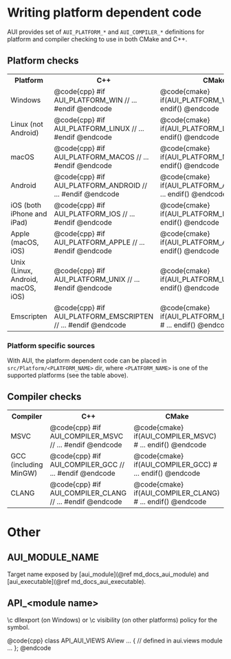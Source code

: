 # Writing platform dependent code

AUI provides set of `AUI_PLATFORM_*` and `AUI_COMPILER_*` definitions for platform and compiler checking to use in both CMake and C++.

## Platform checks

<table>
   <tr>
     <th>Platform</th>
     <th>C++</th>
     <th>CMake</th>
     <th>Platform specific dir</th>
   </tr>
   <tr>
     <td>
       Windows
     </td>
     <td>
       @code{cpp}
        #if AUI_PLATFORM_WIN
          // ...
        #endif
       @endcode
     </td>
     <td>
       @code{cmake}
        if(AUI_PLATFORM_WIN)
          # ...
        endif()
       @endcode
     </td>
     <td>
       `Platform/win32`
     </td>
   </tr>

   <tr>
     <td>
       Linux (not Android)
     </td>
     <td>
       @code{cpp}
        #if AUI_PLATFORM_LINUX
          // ...
        #endif
       @endcode
     </td>
     <td>
       @code{cmake}
        if(AUI_PLATFORM_LINUX)
          # ...
        endif()
       @endcode
     </td>
     <td>
       `Platform/linux`
     </td>
   </tr>

   <tr>
     <td>
       macOS
     </td>
     <td>
       @code{cpp}
        #if AUI_PLATFORM_MACOS
          // ...
        #endif
       @endcode
     </td>
     <td>
       @code{cmake}
        if(AUI_PLATFORM_MACOS)
          # ...
        endif()
       @endcode
     </td>
     <td>
       `Platform/macos`
     </td>
   </tr>

   <tr>
     <td>
       Android
     </td>
     <td>
       @code{cpp}
        #if AUI_PLATFORM_ANDROID
          // ...
        #endif
       @endcode
     </td>
     <td>
       @code{cmake}
        if(AUI_PLATFORM_ANDROID)
          # ...
        endif()
       @endcode
     </td>
     <td>
       `Platform/android`
     </td>
   </tr>

   <tr>
     <td>
       iOS (both iPhone and iPad)
     </td>
     <td>
       @code{cpp}
        #if AUI_PLATFORM_IOS
          // ...
        #endif
       @endcode
     </td>
     <td>
       @code{cmake}
        if(AUI_PLATFORM_IOS)
          # ...
        endif()
       @endcode
     </td>
     <td>
       `Platform/ios`
     </td>
   </tr>

   <tr>
     <td>
       Apple (macOS, iOS)
     </td>
     <td>
       @code{cpp}
        #if AUI_PLATFORM_APPLE
          // ...
        #endif
       @endcode
     </td>
     <td>
       @code{cmake}
        if(AUI_PLATFORM_APPLE)
          # ...
        endif()
       @endcode
     </td>
     <td>
       `Platform/apple`
     </td>
   </tr>

   <tr>
     <td>
       Unix (Linux, Android, macOS, iOS)
     </td>
     <td>
       @code{cpp}
        #if AUI_PLATFORM_UNIX
          // ...
        #endif
       @endcode
     </td>
     <td>
       @code{cmake}
        if(AUI_PLATFORM_UNIX)
          # ...
        endif()
       @endcode
     </td>
     <td>
       `Platform/unix`
     </td>
   </tr>

   <tr>
     <td>
       Emscripten
     </td>
     <td>
       @code{cpp}
        #if AUI_PLATFORM_EMSCRIPTEN
          // ...
        #endif
       @endcode
     </td>
     <td>
       @code{cmake}
        if(AUI_PLATFORM_EMSCRIPTEN)
          # ...
        endif()
       @endcode
     </td>
     <td>
       `Platform/emscripten`
     </td>
   </tr>
</table>


### Platform specific sources

With AUI, the platform dependent code can be placed in `src/Platform/<PLATFORM_NAME>` dir, where `<PLATFORM_NAME>` is
one of the supported platforms (see the table above).


## Compiler checks

<table>
   <tr>
     <th>Compiler</th>
     <th>C++</th>
     <th>CMake</th>
   </tr>
   <tr>
     <td>
       MSVC
     </td>
     <td>
       @code{cpp}
        #if AUI_COMPILER_MSVC
          // ...
        #endif
       @endcode
     </td>
     <td>
       @code{cmake}
        if(AUI_COMPILER_MSVC)
          # ...
        endif()
       @endcode
     </td>
   </tr>

   <tr>
     <td>
       GCC (including MinGW)
     </td>
     <td>
       @code{cpp}
        #if AUI_COMPILER_GCC
          // ...
        #endif
       @endcode
     </td>
     <td>
       @code{cmake}
        if(AUI_COMPILER_GCC)
          # ...
        endif()
       @endcode
     </td>
   </tr>

   <tr>
     <td>
       CLANG
     </td>
     <td>
       @code{cpp}
        #if AUI_COMPILER_CLANG
          // ...
        #endif
       @endcode
     </td>
     <td>
       @code{cmake}
        if(AUI_COMPILER_CLANG)
          # ...
        endif()
       @endcode
     </td>
   </tr>
</table>

# Other

## AUI_MODULE_NAME

Target name exposed by [aui_module](@ref md_docs_aui_module) and [aui_executable](@ref md_docs_aui_executable).

## API_\<module name\>

\c dllexport (on Windows) or \c visibility (on other platforms) policy for the symbol.

@code{cpp}
class API_AUI_VIEWS AView ... { // defined in aui.views module
  ...
};
@endcode
